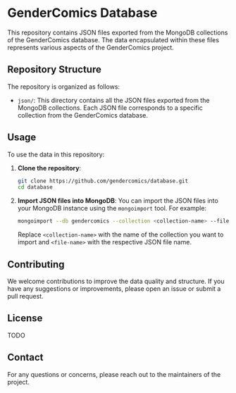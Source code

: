 # GenderComics Database

This repository contains JSON files exported from the MongoDB collections of the GenderComics database. The data encapsulated within these files represents various aspects of the GenderComics project. 

## Repository Structure

The repository is organized as follows:

- `json/`: This directory contains all the JSON files exported from the MongoDB collections. Each JSON file corresponds to a specific collection from the GenderComics database.

## Usage

To use the data in this repository:

1. **Clone the repository**:
    ```bash
    git clone https://github.com/gendercomics/database.git
    cd database
    ```

2. **Import JSON files into MongoDB**:
    You can import the JSON files into your MongoDB instance using the `mongoimport` tool. For example:
    ```bash
    mongoimport --db gendercomics --collection <collection-name> --file json/<file-name>.json --jsonArray
    ```
    Replace `<collection-name>` with the name of the collection you want to import and `<file-name>` with the respective JSON file name.

## Contributing

We welcome contributions to improve the data quality and structure. If you have any suggestions or improvements, please open an issue or submit a pull request.

## License

TODO

## Contact

For any questions or concerns, please reach out to the maintainers of the project.
